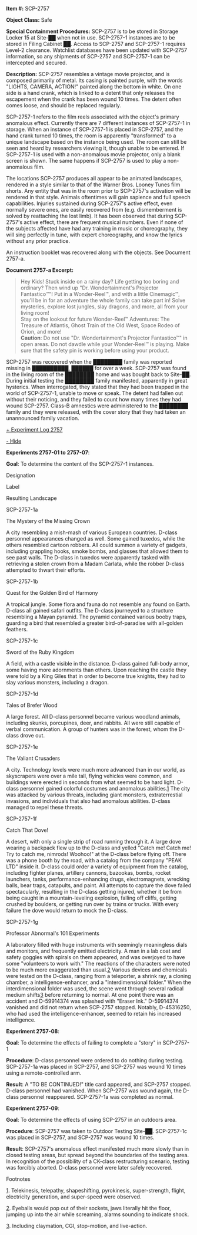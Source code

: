   
**Item #:** SCP-2757

**Object Class:** Safe

**Special Containment Procedures:** SCP-2757 is to be stored in Storage Locker 15 at Site-██ when not in use. SCP-2757-1 instances are to be stored in Filing Cabinet ██. Access to SCP-2757 and SCP-2757-1 requires Level-2 clearance. Watchlist databases have been updated with SCP-2757 information, so any shipments of SCP-2757 and SCP-2757-1 can be intercepted and secured.

**Description:** SCP-2757 resembles a vintage movie projector, and is composed primarily of metal. Its casing is painted purple, with the words "LIGHTS, CAMERA, ACTION!" painted along the bottom in white. On one side is a hand crank, which is linked to a detent that only releases the escapement when the crank has been wound 10 times. The detent often comes loose, and should be replaced regularly.

SCP-2757-1 refers to the film reels associated with the object's primary anomalous effect. Currently there are 7 different instances of SCP-2757-1 in storage. When an instance of SCP-2757-1 is placed in SCP-2757, and the hand crank turned 10 times, the room is apparently "transformed" to a unique landscape based on the instance being used. The room can still be seen and heard by researchers viewing it, though unable to be entered. If SCP-2757-1 is used with a non-anomalous movie projector, only a blank screen is shown. The same happens if SCP-2757 is used to play a non-anomalous film.

The locations SCP-2757 produces all appear to be animated landscapes, rendered in a style similar to that of the Warner Bros. Looney Tunes film shorts. Any entity that was in the room prior to SCP-2757's activation will be rendered in that style. Animals oftentimes will gain sapience and full speech capabilities. Injuries sustained during SCP-2757's active effect, even normally severe ones, are easily recovered from (e.g. dismemberment is solved by reattaching the lost limb). It has been observed that during SCP-2757's active effect, there are frequent musical numbers. Even if none of the subjects affected have had any training in music or choreography, they will sing perfectly in tune, with expert choreography, and know the lyrics without any prior practice.

An instruction booklet was recovered along with the objects. See Document 2757-a.

**Document 2757-a Excerpt:**

> Hey Kids! Stuck inside on a rainy day? Life getting too boring and ordinary? Then wind up "Dr. Wondertainment's Projector Fantastico™"! Put in a Wonder-Reel™, and with a little Cinemagic™, you'll be in for an adventure the whole family can take part in! Solve mysteries, explore lost jungles, slay dragons, and more, all from your living room!  
> Stay on the lookout for future Wonder-Reel™ Adventures: The Treasure of Atlantis, Ghost Train of the Old West, Space Rodeo of Orion, and more!  
> **Caution**: Do not use "Dr. Wondertainment's Projector Fantastico™" in open areas. Do not dawdle while your Wonder-Reel™ is playing. Make sure that the safety pin is working before using your product.

SCP-2757 was recovered when the ████████ family was reported missing in ██████████, ██████ for over a week. SCP-2757 was found in the living room of the ████████ home and was bought back to Site-██. During initial testing the ████████ family manifested, apparently in great hysterics. When interrogated, they stated that they had been trapped in the world of SCP-2757-1, unable to move or speak. The detent had fallen out without their noticing, and they failed to count how many times they had wound SCP-2757. Class-B amnestics were administered to the ████████ family and they were released, with the cover story that they had taken an unannounced family vacation.

[+ Experiment Log 2757](javascript:;)

[\- Hide](javascript:;)

**Experiments 2757-01 to 2757-07**:

**Goal**: To determine the content of the SCP-2757-1 instances.

Designation

Label

Resulting Landscape

SCP-2757-1a

The Mystery of the Missing Crown

A city resembling a mish-mash of various European countries. D-class personnel appearances changed as well. Some gained tuxedos, while the others resembled cartoon robbers. All could summon a variety of gadgets, including grappling hooks, smoke bombs, and glasses that allowed them to see past walls. The D-class in tuxedos were apparently tasked with retrieving a stolen crown from a Madam Carlata, while the robber D-class attempted to thwart their efforts.

SCP-2757-1b

Quest for the Golden Bird of Harmony

A tropical jungle. Some flora and fauna do not resemble any found on Earth. D-class all gained safari outfits. The D-class journeyed to a structure resembling a Mayan pyramid. The pyramid contained various booby traps, guarding a bird that resembled a greater bird-of-paradise with all-golden feathers.

SCP-2757-1c

Sword of the Ruby Kingdom

A field, with a castle visible in the distance. D-class gained full-body armor, some having more adornments than others. Upon reaching the castle they were told by a King Giles that in order to become true knights, they had to slay various monsters, including a dragon.

SCP-2757-1d

Tales of Brefer Wood

A large forest. All D-class personnel became various woodland animals, including skunks, porcupines, deer, and rabbits. All were still capable of verbal communication. A group of hunters was in the forest, whom the D-class drove out.

SCP-2757-1e

The Valiant Crusaders

A city. Technology levels were much more advanced than in our world, as skyscrapers were over a mile tall, flying vehicles were common, and buildings were erected in seconds from what seemed to be hard light. D-class personnel gained colorful costumes and anomalous abilities.[1](javascript:;) The city was attacked by various threats, including giant monsters, extraterrestial invasions, and individuals that also had anomalous abilities. D-class managed to repel these threats.

SCP-2757-1f

Catch That Dove!

A desert, with only a single strip of road running through it. A large dove wearing a backpack flew up to the D-class and yelled "Catch me! Catch me! Try to catch me, nimrods! Woohoo!" at the D-class before flying off. There was a phone booth by the road, with a catalog from the company "PEAK LTD" inside it. D-class could order a variety of equipment from the catalog, including fighter planes, artillery cannons, bazookas, bombs, rocket launchers, tanks, performance-enhancing drugs, electromagnets, wrecking balls, bear traps, catapults, and paint. All attempts to capture the dove failed spectacularly, resulting in the D-class getting injured, whether it be from being caught in a mountain-leveling explosion, falling off cliffs, getting crushed by boulders, or getting run over by trains or trucks. With every failure the dove would return to mock the D-class.

SCP-2757-1g

Professor Abnormal's 101 Experiments

A laboratory filled with huge instruments with seemingly meaningless dials and monitors, and frequently emitted electricity. A man in a lab coat and safety goggles with spirals on them appeared, and was overjoyed to have some "volunteers to work with." The reactions of the characters were noted to be much more exaggerated than usual.[2](javascript:;) Various devices and chemicals were tested on the D-class, ranging from a teleporter, a shrink ray, a cloning chamber, a intelligence-enhancer, and a "interdimensional folder." When the interdimensional folder was used, the scene went through several radical medium shifts[3](javascript:;) before returning to normal. At one point there was an accident and D-59914374 was splashed with "Eraser Ink." D-59914374 vanished and did not return when SCP-2757 stopped. Notably, D-45316250, who had used the intelligence-enhancer, seemed to retain his increased intelligence.

**Experiment 2757-08**:

**Goal**: To determine the effects of failing to complete a "story" in SCP-2757-1

**Procedure**: D-class personnel were ordered to do nothing during testing. SCP-2757-1a was placed in SCP-2757, and SCP-2757 was wound 10 times using a remote-controlled arm.

**Result**: A "TO BE CONTINUED!" title card appeared, and SCP-2757 stopped. D-class personnel had vanished. When SCP-2757 was wound again, the D-class personnel reappeared. SCP-2757-1a was completed as normal.

**Experiment 2757-09**:

**Goal**: To determine the effects of using SCP-2757 in an outdoors area.

**Procedure**: SCP-2757 was taken to Outdoor Testing Site-██. SCP-2757-1c was placed in SCP-2757, and SCP-2757 was wound 10 times.

**Result**: SCP-2757's anomalous effect manifested much more slowly than in closed testing areas, but spread beyond the boundaries of the testing area. In recognition of the possibility of a CK-class restructuring scenario, testing was forcibly aborted. D-class personnel were later safely recovered.

Footnotes

[1](javascript:;). Telekinesis, telepathy, shapeshifting, pyrokinesis, super-strength, flight, electricity generation, and super-speed were observed.

[2](javascript:;). Eyeballs would pop out of their sockets, jaws literally hit the floor, jumping up into the air while screaming, alarms sounding to indicate shock.

[3](javascript:;). Including claymation, CGI, stop-motion, and live-action.
